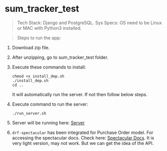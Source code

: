 # sum_tracker_test

> Tech Stack: Django and PostgreSQL.
> Sys Specs: OS need to be Linux or MAC with Python3 installed.

> Steps to run the app:

 1. Download zip file.
 2. After unzipping, go to sum_tracker_test folder.
 3. Execute these commands to install:

    ```
    chmod +x install_dep.sh
    ./install_dep.sh
    cd ..
    ```
    It will automatically run the server. If not then follow below steps.
 4. Execute command to run the server:
 
    ```
    ./run_server.sh
    ```
 5. Server will be running here: [Server](http://127.0.0.1:9000/purchase/orders/)
 6. `drf-spectacular` has been integrated for Purchase Order model. For accessing the spectacular docs. Check here: [Spectacular Docs](http://127.0.0.1:9000/docs/). It is very light version, may not work. But we can get the idea of the API.

